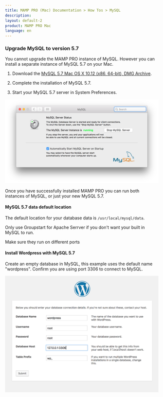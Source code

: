 ```yaml
---
title: MAMP PRO (Mac) Documentation > How Tos > MySQL
description: 
layout: default-2
product: MAMP PRO Mac
language: en
---
```


### Upgrade MySQL to version 5.7

You cannot upgrade the MAMP PRO instance of MySQL. However you can install a separate instance of MySQL 5.7 on your Mac. 




1. Download the [MySQL 5.7 Mac OS X 10.12 (x86, 64-bit), DMG Archive](https://dev.mysql.com/downloads/mysql/5.7.html). 

2. Complete the installation of MySQL 5.7.

3. Start your MySQL 5.7 server in System Preferences.

![MAMP](/en/MAMP-PRO-Mac/How-Tos/MySQL/InstallMySQL57/MySQLRunning.png)



Once you have successfully installed MAMP PRO you can run both instances of MySQL, or just your new MySQL 5.7. 

#### MySQL 5.7 data default location

The default location for your database data is `/usr/local/mysql/data`.



Only use Groupstart for Apache Serrver if you don't want your built in MySQL to run.

Make sure they run on different ports

#### Install Wordpress with MySQL 5.7

Create an empty database in MySQL, this example uses the default name "wordpress". Confirm you are using port 3306 to connect to MySQL.

![MAMP](/en/MAMP-PRO-Mac/How-Tos/MySQL/InstallMySQL57/wordpressinstallation.png)





